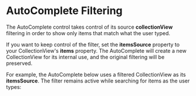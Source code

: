 AutoComplete Filtering
======================

The AutoComplete control takes control of its source **collectionView** filtering in order to show only items that match what the user typed.

If you want to keep control of the filter, set the **itemsSource** property to your CollectionView's **items** property. The AutoComplete will create a new CollectionView for its internal use, and the original filtering will be preserved.

For example, the AutoComplete below uses a filtered CollectionView as its **itemsSource**. The filter remains active while searching for items as the user types: